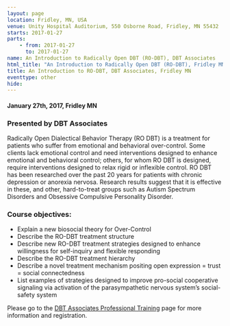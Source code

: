 ```yaml
---
layout: page
location: Fridley, MN, USA
venue: Unity Hospital Auditorium, 550 Osborne Road, Fridley, MN 55432
starts: 2017-01-27
parts:
    - from: 2017-01-27
      to: 2017-01-27
name: An Introduction to Radically Open DBT (RO-DBT), DBT Associates
html_title: "An Introduction to Radically Open DBT (RO-DBT), Fridley MN"
title: An Introduction to RO-DBT, DBT Associates, Fridley MN
eventtype: other
hide:  
---
```


#### January 27th, 2017, Fridley MN 

### Presented by DBT Associates
Radically Open Dialectical Behavior Therapy (RO DBT) is a treatment for patients who suffer from emotional and behavioral over-control. Some clients lack emotional control and need interventions designed to enhance emotional and behavioral control; others, for whom RO DBT is designed, require interventions designed to relax rigid or inflexible control. RO DBT has been researched over the past 20 years for patients with chronic depression or anorexia nervosa. Research results suggest that it is effective in these, and other, hard-to-treat groups such as Autism Spectrum Disorders and Obsessive Compulsive Personality Disorder.

### Course objectives:
* Explain a new biosocial theory for Over-Control
* Describe the RO-DBT treatment structure
* Describe new RO-DBT treatment strategies designed to enhance willingness for self-inquiry and flexible responding
* Describe the RO-DBT treatment hierarchy
* Describe a novel treatment mechanism positing open expression = trust = social connectedness
* List examples of strategies designed to improve pro-social cooperative signaling via activation of the parasympathetic nervous system’s social-safety system

Please go to the [DBT Associates Professional Training](http://dbtassociates.com/sem_part3.php) page for more information and registration.
